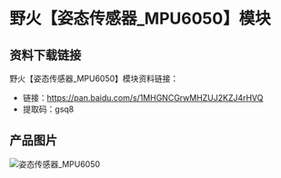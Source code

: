 [](野火【姿态传感器_MPU6050】模块)

# 野火【姿态传感器_MPU6050】模块

## 资料下载链接
野火【姿态传感器_MPU6050】模块资料链接：
* 链接：https://pan.baidu.com/s/1MHGNCGrwMHZUJ2KZJ4rHVQ 
* 提取码：gsq8 

## 产品图片
![姿态传感器_MPU6050](https://raw.githubusercontent.com/wiki/Embdefire/products/images/模块产品/传感器/姿态传感器_MPU6050.jpg)